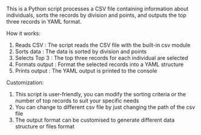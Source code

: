 This is a Python script processes a CSV file containing information about individuals, sorts the records by division and points, and outputs the top three records in YAML format.

How it works:
1. Reads CSV : The script reads the CSV file with the built-in csv module
2. Sorts data : The data is sorted by division and points
3. Selects Top 3 : The top three records for each individual are selected
4. Formats output : Format the selected records into a YAML structure
5. Prints output : The YAML output is printed to the console

Customization:
1. This script is user-friendly, you can modify the sorting criteria or the number of top records to suit your specific needs
2. You can change to different csv file by just changing the path of the csv file
3. The output format can be customised to generate different data structure or files format

